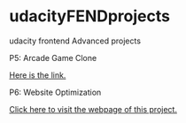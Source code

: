 # udacityFENDprojects
udacity frontend Advanced projects

P5: Arcade Game Clone

[Here is the link.](https://xhlsrj.github.io/udacityFENDprojects/Arcade%20Game%20Clone_zh/index.html)

P6: Website Optimization

[Click here to visit the webpage of this project.](https://xhlsrj.github.io/udacityFENDprojects/Website%20Optimization_zh/index.html)